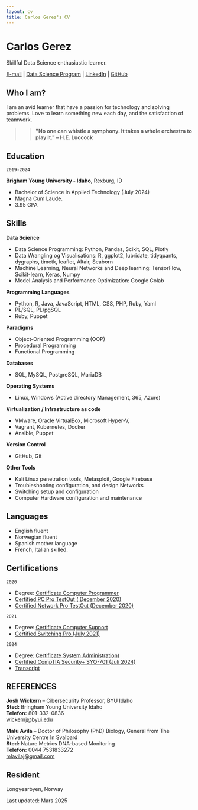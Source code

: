 ```yaml
---
layout: cv
title: Carlos Gerez's CV
---
```

# Carlos Gerez
Skillful Data Science enthusiastic learner.

<div id="webaddress">
<a href="mailto:ger19005@byui.edu">E-mail</a>
| <a href="https://byuidatascience.github.io/">Data Science Program</a>
| <a href="https://www.linkedin.com/in/carlos-gerez-solid-state928b98a4/">LinkedIn</a>
| <a href="https://github.com/carlosdgerez?tab=repositories">GitHub</a>
</div>

## Who I am?
I am  an avid learner that have a passion for technology and solving problems.
Love to learn something new each day, and the satisfaction of teamwork.  

>> **"No one can whistle a symphony. It takes a whole orchestra to play it." – H.E. Luccock**

## Education

`2019-2024`

__Brigham Young University - Idaho__, Rexburg, ID

-  Bachelor of Science in Applied Technology (July 2024)
-  Magna Cum Laude.
-  3.95 GPA




## Skills

__Data Science__

- Data Science Programming: Python, Pandas, Scikit, SQL, Plotly  
- Data Wrangling og Visualisations:  R, ggplot2, lubridate, tidyquants, dygraphs, timetk, leaflet, Altair, Seaborn  
- Machine Learning, Neural Networks and  Deep learning: TensorFlow, Scikit-learn, Keras, Numpy
- Model Analysis and Performance Optimization:  Google Colab  

__Programming Languages__

- Python, R, Java, JavaScript, HTML, CSS, PHP, Ruby, Yaml 
- PL/SQL, PL/pgSQL
- Ruby, Puppet

__Paradigms__

- Object-Oriented Programming (OOP)
- Procedural Programming
- Functional Programming   

__Databases__

- SQL, MySQL, PostgreSQL, MariaDB  

__Operating Systems__

- Linux, Windows (Active directory Management, 365, Azure)  

__Virtualization / Infrastructure as code__

- VMware, Oracle VirtualBox, Microsoft Hyper-V, 
- Vagrant, Kubernetes, Docker
- Ansible, Puppet

__Version Control__

- GitHub, Git  

__Other Tools__

- Kali Linux penetration tools, Metasploit, Google Firebase  
- Troubleshooting configuration, and design Networks  
- Switching setup and configuration 
- Computer Hardware configuration and maintenance

## Languages

- English fluent
- Norwegian fluent
- Spanish mother language
- French, Italian skilled.

## Certifications

 `2020`  
-  Degree: [Certificate Computer Programmer](../Docs/ComputerProgrammingCertificate.pdf)
- [Certified PC Pro TestOut ( December 2020)](../CertificatePCPro.pdf)
- [Certified Network Pro TestOut (December 2020)](../CertificateNetwork.pdf)

`2021`
- Degree: [Certificate Computer Support](../ComputerSupportCertificate.pdf)
- [Certified Switching Pro (July 2021)](../CertificateSwitchingPro.pdf)
  
`2024`
- Degree: [Certificate System Administration](../SystemAdministratorCertificate.pdf))   
-  [Certified CompTIA Security+ SYO-701 (Juli 2024)](../CompTIASecurity+certificate.pdf)
-  [Transcript](../CumLaudeTranscript.pdf)
  
## REFERENCES
__Josh Wickern__ 
– Cibersecurity Professor, BYU Idaho  
 __Sted:__ Bringham Young University Idaho  
 __Telefon:__ 801-332-0836  
  [wickernj@byui.edu](mailto:wickernj@byui.edu)  

__Malu Avila__ 
– Doctor of Philosophy (PhD) Biology, General from The University Centre In Svalbard  
__Sted:__ Nature Metrics DNA-based Monitoring  
__Telefon:__ 0044 7531833272  
  [mlavilaj@gmail.com](mailto:mlavilaj@gmail.com) 
 


## Resident
Longyearbyen, Norway

Last updated: Mars 2025


